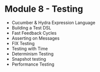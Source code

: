 # Module 8 - Testing

- Cucumber & Hydra Expression Language
- Building a Test DSL
- Fast Feedback Cycles
- Asserting on Messages
- FIX Testing
- Testing with Time
- Determinism Testing
- Snapshot testing
- Performance Testing
